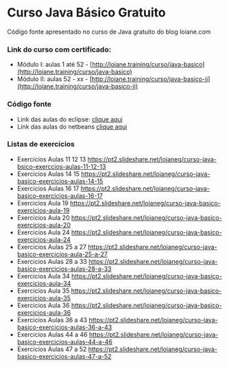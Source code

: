 Curso Java Básico Gratuito
=================

Código fonte apresentado no curso de Java gratuito do blog loiane.com

### Link do curso com certificado:
* Módulo I: aulas 1 até 52 - [http://loiane.training/curso/java-basico](http://loiane.training/curso/java-basico)
* Módulo II: aulas 52 - xx - [http://loiane.training/curso/java-basico-ii](http://loiane.training/curso/java-basico-ii)

### Código fonte
* Link das aulas do eclipse: [clique aqui](https://github.com/loiane/curso-java-basico/tree/master/eclipse/curso-java-basico/src/com/loiane/cursojava)
* Link das aulas do netbeans [clique aqui](https://github.com/loiane/curso-java-basico/tree/master/netbeans/curso-java-basico/src/com/loiane/cursojava)

### Listas de exercícios
* Exercícios Aulas 11 12 13 https://pt2.slideshare.net/loianeg/curso-java-bsico-exerccios-aulas-11-12-13
* Exercicios Aulas 14 15 https://pt2.slideshare.net/loianeg/curso-java-basico-exercicios-aulas-14-15
* Exercicios Aulas 16 17 https://pt2.slideshare.net/loianeg/curso-java-basico-exercicios-aulas-16-17
* Exercicios Aula 19 https://pt2.slideshare.net/loianeg/curso-java-basico-exercicios-aula-19
* Exercicios Aula 20 https://pt2.slideshare.net/loianeg/curso-java-basico-exercicios-aula-20
* Exercicios Aula 24 https://pt2.slideshare.net/loianeg/curso-java-basico-exercicios-aula-24
* Exercicios Aulas 25 a 27 https://pt2.slideshare.net/loianeg/curso-java-basico-exercicios-aula-25-a-27
* Exercicios Aulas 28 a 33 https://pt2.slideshare.net/loianeg/curso-java-basico-exercicios-aulas-28-a-33
* Exercicios Aula 34 https://pt2.slideshare.net/loianeg/curso-java-basico-exercicios-aula-34
* Exercicios Aula 35 https://pt2.slideshare.net/loianeg/curso-java-basico-exercicios-aula-35
* Exercicios Aula 36 https://pt2.slideshare.net/loianeg/curso-java-basico-exercicios-aula-36
* Exercicios Aulas 36 a 43 https://pt2.slideshare.net/loianeg/curso-java-basico-exercicios-aulas-36-a-43
* Exercicios Aulas 44 a 46 https://pt2.slideshare.net/loianeg/curso-java-basico-exercicios-aulas-44-a-46
* Exercicios Aulas 47 a 52 https://pt2.slideshare.net/loianeg/curso-java-basico-exercicios-aulas-47-a-52